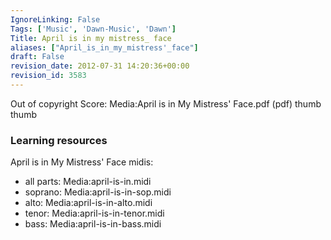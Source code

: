```yaml
---
IgnoreLinking: False
Tags: ['Music', 'Dawn-Music', 'Dawn']
Title: April is in my mistress_ face
aliases: ["April_is_in_my_mistress'_face"]
draft: False
revision_date: 2012-07-31 14:20:36+00:00
revision_id: 3583
---
```


Out of copyright
Score: 
Media:April is in My Mistress' Face.pdf‎ (pdf)
thumb thumb
### Learning resources
April is in My Mistress' Face midis:
* all parts: Media:april-is-in.midi
* soprano: Media:april-is-in-sop.midi
* alto: Media:april-is-in-alto.midi
* tenor: Media:april-is-in-tenor.midi
* bass: Media:april-is-in-bass.midi